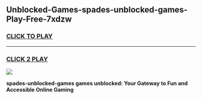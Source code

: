 
## Unblocked-Games-spades-unblocked-games-Play-Free-7xdzw
<h3>
<a href="https://premium76.site?title=spades-unblocked-games&ref=17A">CLICK TO PLAY</a></h3>
<hr>

<h3>
<a href="https://premium76.site?title=spades-unblocked-games&ref=17A">CLICK 2 PLAY</a>
  
</h3>

<a href="https://premium76.site?title=spades-unblocked-games&ref=17A"><img src="https://clearcache.store/games.png"></a>


**spades-unblocked-games games unblocked: Your Gateway to Fun and Accessible Online Gaming**
